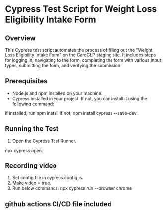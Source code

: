 # **Cypress Test Script for Weight Loss Eligibility Intake Form**

## **Overview**

This Cypress test script automates the process of filling out the "Weight Loss Eligibility Intake Form" on the CareGLP staging site. It includes steps for logging in, navigating to the form, completing the form with various input types, submitting the form, and verifying the submission.

## **Prerequisites**

* Node.js and npm installed on your machine.  
* Cypress installed in your project. If not, you can install it using the following command:

if installed, run npm install
if not, npm install cypress \--save-dev

## **Running the Test**

1. Open the Cypress Test Runner.

npx cypress open.

## **Recording video**

1. Set config file in cypress.config.js.
2. Make video = true.
3. Run below commands.
npx cypress run --browser chrome




## **github actions CI/CD file included**


